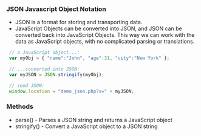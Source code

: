 ### JSON Javascript Object Notation
* JSON is a format for storing and transporting data.
* JavaScript Objects can be converted into JSON, and JSON can be converted back into JavaScript Objects.
This way we can work with the data as JavaScript objects, with no complicated parsing or translations.
```js
 // a JavaScript object...:
 var myObj = { "name":"John", "age":31, "city":"New York" };

 // ...converted into JSON:
 var myJSON = JSON.stringify(myObj);

 // send JSON:
 window.location = "demo_json.php?x=" + myJSON;
```

### Methods
* parse() - Parses a JSON string and returns a JavaScript object
* stringify() - Convert a JavaScript object to a JSON string